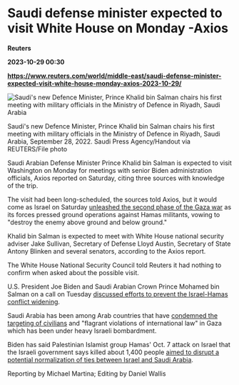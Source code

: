 # Saudi defense minister expected to visit White House on Monday -Axios
**Reuters**

**2023-10-29 00:30**

**https://www.reuters.com/world/middle-east/saudi-defense-minister-expected-visit-white-house-monday-axios-2023-10-29/**

![Saudi's new Defence Minister, Prince Khalid bin Salman chairs his first meeting with military officials in the Ministry of Defence in Riyadh, Saudi Arabia](https://www.reuters.com/resizer/6gxhwW0e3tA-oPuxlLu17RSC3F0=/1920x0/filters:quality(80)/cloudfront-us-east-2.images.arcpublishing.com/reuters/ILLD3D6QPFPA5I5QEPJRMSVRB4.jpg)

Saudi's new Defence Minister, Prince Khalid bin Salman chairs his first meeting with military officials in the Ministry of Defence in Riyadh, Saudi Arabia, September 28, 2022. Saudi Press Agency/Handout via REUTERS/File photo

Saudi Arabian Defense Minister Prince Khalid bin Salman is expected to visit Washington on Monday for meetings with senior Biden administration officials, Axios reported on Saturday, citing three sources with knowledge of the trip.

The visit had been long-scheduled, the sources told Axios, but it would come as Israel on Saturday [unleashed the second phase of the Gaza war](https://www.reuters.com/world/middle-east/israel-presses-ground-campaign-against-hamas-second-stage-gaza-war-2023-10-28/) as its forces pressed ground operations against Hamas militants, vowing to "destroy the enemy above ground and below ground."

Khalid bin Salman is expected to meet with White House national security adviser Jake Sullivan, Secretary of Defense Lloyd Austin, Secretary of State Antony Blinken and several senators, according to the Axios report.

The White House National Security Council told Reuters it had nothing to confirm when asked about the possible visit.

U.S. President Joe Biden and Saudi Arabian Crown Prince Mohamed bin Salman on a call on Tuesday [discussed efforts to prevent the Israel-Hamas conflict widening](https://www.reuters.com/world/biden-saudi-crown-prince-discuss-israel-hamas-war-diplomacy-white-house-says-2023-10-24/).

Saudi Arabia has been among Arab countries that have [condemned the targeting of civilians](https://www.reuters.com/world/middle-east/arab-countries-condemn-targeting-civilians-gaza-2023-10-26/) and "flagrant violations of international law" in Gaza which has been under heavy Israeli bombardment.

Biden has said Palestinian Islamist group Hamas' Oct. 7 attack on Israel that the Israeli government says killed about 1,400 people [aimed to disrupt a potential normalization of ties between Israel and Saudi Arabia](https://www.reuters.com/world/middle-east/hamas-attack-aimed-disrupt-saudi-israel-normalization-biden-2023-10-20/).

Reporting by Michael Martina; Editing by Daniel Wallis